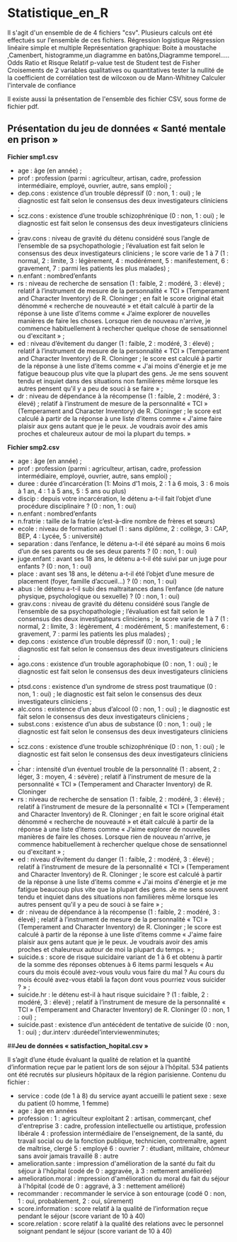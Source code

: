 # Statistique_en_R
Il s'agit d'un ensemble de de 4 fichiers "csv". Plusieurs calculs ont été effectués sur l'ensemble de ces fichiers.
Régression logistique 
Régression linéaire simple et multiple
Représentation graphique: Boite à moustache ,Camenbert, histogramme,un diagramme en batôns,Diagramme temporel.....
Odds Ratio et Risque Relatif
p-value
test de Student 
test de Fisher 
Croisements de 2 variables  qualitatives ou quantitatives
tester la nullité de la coefficient de corrélation 
test de wilcoxon ou de Mann-Whitney
Calculer l'intervale de confiance 

Il existe aussi la présentation de l'ensemble des fichier CSV, sous forme de fichier pdf.

## **Présentation du jeu de données « Santé mentale en prison »**
**Fichier smp1.csv**

- age : âge (en année) ;
- prof : profession (parmi : agriculteur, artisan, cadre, profession intermédiaire, employé, ouvrier,
autre, sans emploi) ;
- dep.cons : existence d’un trouble dépressif (0 : non, 1 : oui) ; le diagnostic est fait selon le consensus des deux investigateurs cliniciens ;
- scz.cons : existence d’une trouble schizophrénique (0 : non, 1 : oui) ; le diagnostic est fait selon le consensus des deux investigateurs cliniciens ;
- grav.cons : niveau de gravité du détenu considéré sous l’angle de l’ensemble de sa psychopathologie ; l’évaluation est fait selon le consensus des deux investigateurs cliniciens ; le score varie de 1 à 7 (1 : normal, 2 : limite, 3 : légèrement, 4 : modérément, 5 : manifestement, 6 : gravement, 7 : parmi les patients les plus malades) ;
- n.enfant : nombred’enfants
- rs : niveau de recherche de sensation (1 : faible, 2 : modéré, 3 : élevé) ; relatif à l’instrument de mesure de la personnalité « TCI » (Temperament and Character Inventory) de R. Cloninger ; en fait le score original était dénommé « recherche de nouveauté » et était calculé à partir de la réponse à une liste d’items comme « J’aime explorer de nouvelles manières de faire les choses. Lorsque rien de nouveau n'arrive, je commence habituellement à rechercher quelque chose de sensationnel ou d'excitant » ;
- ed : niveau d’évitement du danger (1 : faible, 2 : modéré, 3 : élevé) ; relatif à l’instrument de mesure de la personnalité « TCI » (Temperament and Character Inventory) de R. Cloninger ; le score est calculé à partir de la réponse à une liste d’items comme « J'ai moins d'énergie et je me fatigue beaucoup plus vite que la plupart des gens. Je me sens souvent tendu et inquiet dans des situations non familières même lorsque les autres pensent qu'il y a peu de souci à se faire » ;
- dr : niveau de dépendance à la récompense (1 : faible, 2 : modéré, 3 : élevé) ; relatif à l’instrument de mesure de la personnalité « TCI » (Temperament and Character Inventory) de R. Cloninger ; le score est calculé à partir de la réponse à une liste d’items comme « J'aime faire plaisir aux gens autant que je le peux. Je voudrais avoir des amis proches et chaleureux autour de moi la plupart du temps. »



**Fichier smp2.csv**
- age : âge (en année) ;
- prof : profession (parmi : agriculteur, artisan, cadre, profession intermédiaire, employé, ouvrier,
autre, sans emploi) ;
- duree : durée d’incarcération (1: Moins d’1 mois, 2 : 1 à 6 mois, 3 : 6 mois à 1 an, 4 : 1 à 5 ans, 5 : 5 ans ou plus)
- discip : depuis votre incarcération, le détenu a-t-il fait l’objet d’une procédure disciplinaire ? (0 : non, 1 : oui)
- n.enfant : nombred’enfants
- n.fratrie : taille de la fratrie (c’est-à-dire nombre de frères et sœurs)
- ecole : niveau de formation actuel (1 : sans diplôme, 2 : collège, 3 : CAP, BEP, 4 : Lycée, 5 : université)
- separation : dans l’enfance, le détenu a-t-il été séparé au moins 6 mois d’un de ses parents ou de ses deux parents ? (0 : non, 1 : oui)
- juge.enfant : avant ses 18 ans, le détenu a-t-il été suivi par un juge pour enfants ? (0 : non, 1 : oui)
- place : avant ses 18 ans, le détenu a-t-il été l’objet d’une mesure de placement (foyer, famille d’accueil...) ? (0 : non, 1 : oui)
- abus : le détenu a-t-il subi des maltraitances dans l’enfance (de nature physique, psychologique ou sexuelle) ? (0 : non, 1 : oui)
- grav.cons : niveau de gravité du détenu considéré sous l’angle de l’ensemble de sa psychopathologie ; l’évaluation est fait selon le consensus des deux investigateurs cliniciens ; le score varie de 1 à 7 (1 : normal, 2 : limite, 3 : légèrement, 4 : modérément, 5 : manifestement, 6 : gravement, 7 : parmi les patients les plus malades) ;
- dep.cons : existence d’un trouble dépressif (0 : non, 1 : oui) ; le diagnostic est fait selon le consensus des deux investigateurs cliniciens ;
- ago.cons : existence d’un trouble agoraphobique (0 : non, 1 : oui) ; le diagnostic est fait selon le consensus des deux investigateurs cliniciens ;
- ptsd.cons : existence d’un syndrome de stress post traumatique (0 : non, 1 : oui) ; le diagnostic est fait selon le consensus des deux investigateurs cliniciens ;
- alc.cons : existence d’un abus d’alcool (0 : non, 1 : oui) ; le diagnostic est fait selon le consensus des deux investigateurs cliniciens ;
- subst.cons : existence d’un abus de substance (0 : non, 1 : oui) ; le diagnostic est fait selon le consensus des deux investigateurs cliniciens ;
- scz.cons : existence d’une trouble schizophrénique (0 : non, 1 : oui) ; le diagnostic est fait selon le consensus des deux investigateurs cliniciens ;
- char : intensité d’un éventuel trouble de la personnalité (1 : absent, 2 : léger, 3 : moyen, 4 : sévère) ; relatif à l’instrument de mesure de la personnalité « TCI » (Temperament and Character Inventory) de R. Cloninger
- rs : niveau de recherche de sensation (1 : faible, 2 : modéré, 3 : élevé) ; relatif à l’instrument de mesure de la personnalité « TCI » (Temperament and Character Inventory) de R. Cloninger ; en fait le score original était dénommé « recherche de nouveauté » et était calculé à partir de la réponse à une liste d’items comme « J’aime explorer de nouvelles manières de faire les choses. Lorsque rien de nouveau n'arrive, je commence habituellement à rechercher quelque chose de sensationnel ou d'excitant » ;
- ed : niveau d’évitement du danger (1 : faible, 2 : modéré, 3 : élevé) ; relatif à l’instrument de mesure de la personnalité « TCI » (Temperament and Character Inventory) de R. Cloninger ; le score est calculé à partir de la réponse à une liste d’items comme « J'ai moins d'énergie et je me fatigue beaucoup plus vite que la plupart des gens. Je me sens souvent tendu et inquiet dans des situations non familières même lorsque les autres pensent qu'il y a peu de souci à se faire » ;
- dr : niveau de dépendance à la récompense (1 : faible, 2 : modéré, 3 : élevé) ; relatif à l’instrument de mesure de la personnalité « TCI » (Temperament and Character Inventory) de R. Cloninger ; le score est calculé à partir de la réponse à une liste d’items comme « J'aime faire plaisir aux gens autant que je le peux. Je voudrais avoir des amis proches et chaleureux autour de moi la plupart du temps. » ;
- suicide.s : score de risque suicidaire variant de 1 à 6 et obtenu à partir de la somme des réponses obtenues à 6 items parmi lesquels « Au cours du mois écoulé avez-vous voulu vous faire du mal ? Au cours du mois écoulé avez-vous établi la façon dont vous pourriez vous suicider ? » ;
- suicide.hr : le détenu est-il à haut risque suicidaire ? (1 : faible, 2 : modéré, 3 : élevé) ; relatif à l’instrument de mesure de la personnalité « TCI » (Temperament and Character Inventory) de R. Cloninger (0 : non, 1 : oui) ;
- suicide.past : existence d’un antécédent de tentative de suicide (0 : non, 1 : oui) ; dur.interv :duréedel’interviewenminutes;



##**Jeu de données « satisfaction_hopital.csv »**

Il s’agit d’une étude évaluant la qualité de relation et la quantité d’information reçue par le patient lors de son séjour à l’hôpital. 534 patients ont été recrutés sur plusieurs hôpitaux de la région parisienne.
Contenu du fichier :
- service : code (de 1 à 8) du service ayant accueilli le patient sexe : sexe du patient (0 homme, 1 femme)
- age : âge en années
- profession :
1 : agriculteur exploitant
2 : artisan, commerçant, chef d'entreprise
3 : cadre, profession intellectuelle ou artistique, profession libérale
4 : profession intermédiaire de l'enseignement, de la santé, du travail social ou de la fonction
publique, technicien, contremaître, agent de maîtrise, clergé 5 : employé
6 : ouvrier
7 : étudiant, militaire, chômeur sans avoir jamais travaillé
8 : autre
- amelioration.sante : impression d'amélioration de la santé du fait du séjour à l'hôpital (codé de 0 : aggravée, à 3 : nettement améliorée)
- amelioration.moral : impression d'amélioration du moral du fait du séjour à l'hôpital (codé de 0 : aggravé, à 3 : nettement amélioré)
- recommander : recommander le service à son entourage (codé 0 : non, 1 : oui, probablement, 2 : oui, sûrement)
- score.information : score relatif à la qualité de l’information reçue pendant le séjour (score variant de 10 à 40)
- score.relation : score relatif à la qualité des relations avec le personnel soignant pendant le séjour (score variant de 10 à 40)
